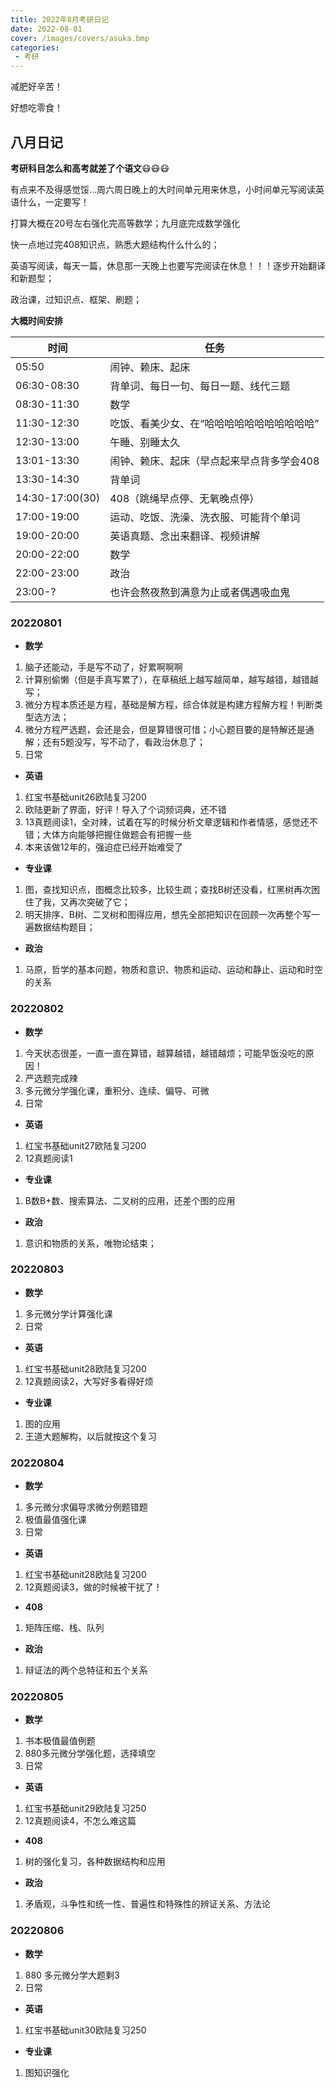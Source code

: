 ```yaml
---
title: 2022年8月考研日记
date: 2022-08-01
cover: /images/covers/asuka.bmp
categories:
 - 考研
---
```


减肥好辛苦！

好想吃零食！

<!-- more -->


## 八月日记

**考研科目怎么和高考就差了个语文**:mask::mask::mask:

有点来不及得感觉馁...周六周日晚上的大时间单元用来休息，小时间单元写阅读英语什么，一定要写！

打算大概在20号左右强化完高等数学；九月底完成数学强化

快一点地过完408知识点，熟悉大题结构什么什么的；

英语写阅读，每天一篇，休息那一天晚上也要写完阅读在休息！！！逐步开始翻译和新题型；

政治课，过知识点、框架、刷题；

**大概时间安排**

| 时间            | 任务                                       |
| --------------- | ------------------------------------------ |
| 05:50           | 闹钟、赖床、起床                           |
| 06:30-08:30     | 背单词、每日一句、每日一题、线代三题       |
| 08:30-11:30     | 数学                                       |
| 11:30-12:30     | 吃饭、看美少女、在“哈哈哈哈哈哈哈哈哈哈哈” |
| 12:30-13:00     | 午睡、别睡太久                             |
| 13:01-13:30     | 闹钟、赖床、起床（早点起来早点背多学会408  |
| 13:30-14:30     | 背单词                                     |
| 14:30-17:00(30) | 408（跳绳早点停、无氧晚点停）              |
| 17:00-19:00     | 运动、吃饭、洗澡、洗衣服、可能背个单词     |
| 19:00-20:00     | 英语真题、念出来翻译、视频讲解             |
| 20:00-22:00     | 数学                                       |
| 22:00-23:00     | 政治                                       |
| 23:00-?         | 也许会熬夜熬到满意为止或者偶遇吸血鬼       |

### 20220801

- **数学**

1. 脑子还能动，手是写不动了，好累啊啊啊
2. 计算别偷懒（但是手真写累了），在草稿纸上越写越简单，越写越错，越错越写；
3. 微分方程本质还是方程，基础是解方程，综合体就是构建方程解方程！判断类型选方法；
4. 微分方程严选题，会还是会，但是算错很可惜；小心题目要的是特解还是通解；还有5题没写，写不动了，看政治休息了；
5. 日常

- **英语**

1. 红宝书基础unit26欧陆复习200
2. 欧陆更新了界面，好评！导入了个词频词典，还不错
3. 13真题阅读1，全对辣，试着在写的时候分析文章逻辑和作者情感，感觉还不错；大体方向能够把握住做题会有把握一些
4. 本来该做12年的，强迫症已经开始难受了

- **专业课**

1. 图，查找知识点，图概念比较多，比较生疏；查找B树还没看，红黑树再次困住了我，又再次突破了它；
2. 明天排序、B树、二叉树和图得应用，想先全部把知识在回顾一次再整个写一遍数据结构题目；

- **政治**

1. 马原，哲学的基本问题，物质和意识、物质和运动、运动和静止、运动和时空的关系

### 20220802

- **数学**

1. 今天状态很差，一直一直在算错，越算越错，越错越烦；可能早饭没吃的原因！
2. 严选题完成辣
3. 多元微分学强化课，重积分、连续、偏导、可微
4. 日常

- **英语**

1. 红宝书基础unit27欧陆复习200
2. 12真题阅读1

- **专业课**

1. B数B+数、搜索算法、二叉树的应用，还差个图的应用

- **政治**

1. 意识和物质的关系，唯物论结束；

### 20220803

- **数学**

1. 多元微分学计算强化课
2. 日常

- **英语**

1. 红宝书基础unit28欧陆复习200
2. 12真题阅读2，大写好多看得好烦

- **专业课**

1. 图的应用
2. 王道大题解构，以后就按这个复习

### 20220804

- **数学**

1. 多元微分求偏导求微分例题错题
2. 极值最值强化课
3. 日常

- **英语**

1. 红宝书基础unit28欧陆复习200
2. 12真题阅读3，做的时候被干扰了！

- **408**

1. 矩阵压缩、栈、队列

- **政治**

1. 辩证法的两个总特征和五个关系

### 20220805

- **数学**

1. 书本极值最值例题
2. 880多元微分学强化题，选择填空
3. 日常


- **英语**

1. 红宝书基础unit29欧陆复习250
2. 12真题阅读4，不怎么难这篇

- **408**

1. 树的强化复习，各种数据结构和应用

- **政治**

1. 矛盾观，斗争性和统一性、普遍性和特殊性的辨证关系、方法论

### 20220806

- **数学**

1. 880 多元微分学大题剩3
2. 日常

- **英语**

1. 红宝书基础unit30欧陆复习250


- **专业课**

1. 图知识强化

